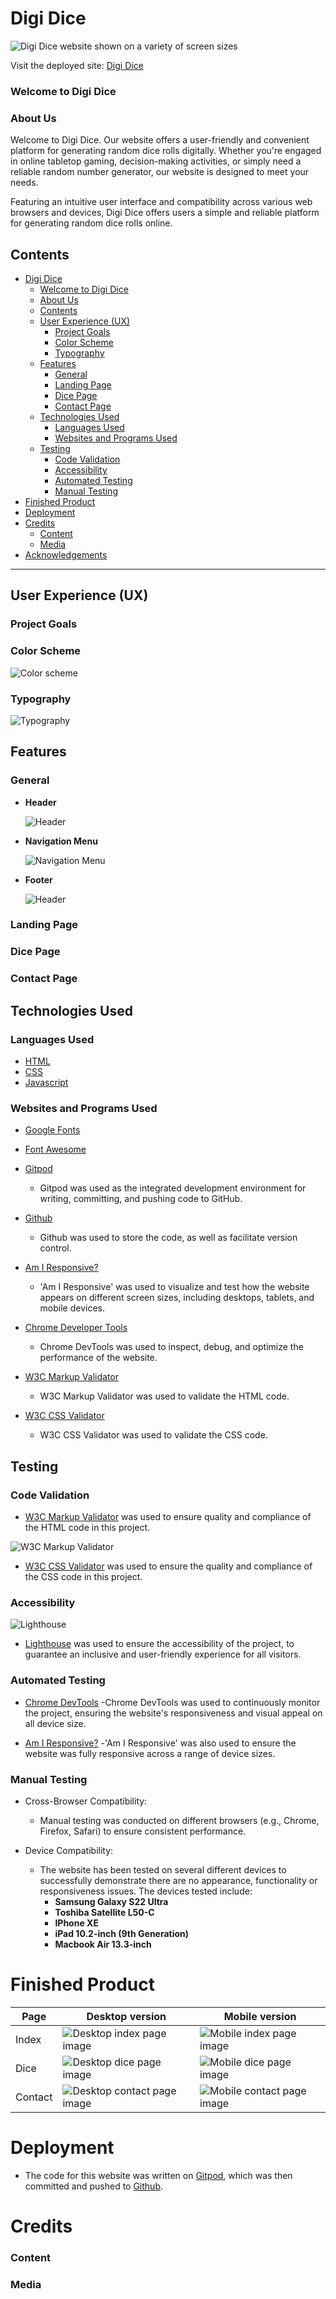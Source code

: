 # Digi Dice

![Digi Dice website shown on a variety of screen sizes](assets/readme-files/responsivescreenshot.png)

Visit the deployed site: [Digi Dice](https://begoodorbelucky.github.io/DigiDice/)

### Welcome to Digi Dice

### About Us
Welcome to Digi Dice. Our website offers a user-friendly and convenient platform for generating random dice rolls digitally. Whether you're engaged in online tabletop gaming, decision-making activities, or simply need a reliable random number generator, our website is designed to meet your needs. 

Featuring an intuitive user interface and compatibility across various web browsers and devices, Digi Dice offers users a simple and reliable platform for generating random dice rolls online. 


## Contents

- [Digi Dice](#Digi-Dice)
    - [Welcome to Digi Dice](#welcome-to-Digi-Dice)
    - [About Us](#about-us)
  - [Contents](#contents)
  - [User Experience (UX)](#user-experience-ux)
    - [Project Goals](#project-goals)
    - [Color Scheme](#color-scheme)
    - [Typography](#typography)
  - [Features](#features)
    - [General](#general)
    - [Landing Page](#landing-page)
    - [Dice Page](#dice-page)
    - [Contact Page](#contact-page)
  - [Technologies Used](#technologies-used)
    - [Languages Used](#languages-used)
    - [Websites and Programs Used](#websites-and-programs-used)
  - [Testing](#testing)
    - [Code Validation](#code-validation)
    - [Accessibility](#accessibility)
    - [Automated Testing](#automated-testing)
    - [Manual Testing](#manual-testing)
- [Finished Product](#finished-product)
- [Deployment](#deployment)
- [Credits](#credits)
    - [Content](#content)
    - [Media](#media)
- [Acknowledgements](#acknowledgements)
---

## User Experience (UX)

### Project Goals

### Color Scheme

![Color scheme](assets/readme-files/projectcolorscheme.png)

### Typography

![Typography](assets/readme-files/fontsample.png)

## Features

### General

- **Header**

  ![Header](assets/readme-files/headerss.png)

- **Navigation Menu**

  ![Navigation Menu](assets/readme-files/menumobiless.png)

- **Footer**

  ![Header](assets/readme-files/footerss.png)

### Landing Page

### Dice Page

### Contact Page

## Technologies Used

### Languages Used

- [HTML](https://www.w3schools.com/html/html_intro.asp)
- [CSS](https://www.w3schools.com/css/css_intro.asp)
- [Javascript](https://www.w3schools.com/js/js_intro.asp)

### Websites and Programs Used

- [Google Fonts](https://fonts.google.com/)

- [Font Awesome](https://fontawesome.com/)

- [Gitpod](https://www.gitpod.io/)

  - Gitpod was used as the integrated development environment for writing, committing, and pushing code to GitHub.

- [Github](https://github.com/)

  - Github was used to store the code, as well as facilitate version control.

- [Am I Responsive?](https://ui.dev/amiresponsive)

  - 'Am I Responsive' was used to visualize and test how the website appears on different screen sizes, including desktops, tablets, and mobile devices.

- [Chrome Developer Tools](https://developer.chrome.com/docs/devtools/)

  - Chrome DevTools was used to inspect, debug, and optimize the performance of the website.

- [W3C Markup Validator](https://validator.w3.org/)

  - W3C Markup Validator was used to validate the HTML code.

- [W3C CSS Validator](https://jigsaw.w3.org/css-validator/)
  - W3C CSS Validator was used to validate the CSS code.

## Testing

### Code Validation

- [W3C Markup Validator](https://validator.w3.org/) was used to ensure quality and compliance of the HTML code in this project.

![W3C Markup Validator](assets/readme-files/markup.jpg)

- [W3C CSS Validator](https://jigsaw.w3.org/css-validator/) was used to ensure the quality and compliance of the CSS code in this project.

### Accessibility

![Lighthouse](assets/readme-files/lighthouse.jpg)

- [Lighthouse](https://developer.chrome.com/docs/lighthouse/overview/)
  was used to ensure the accessibility of the project, to guarantee an inclusive and user-friendly experience for all visitors.

### Automated Testing

- [Chrome DevTools](https://developer.chrome.com/docs/devtools/)
  -Chrome DevTools was used to continuously monitor the project, ensuring the website's responsiveness and visual appeal on all device size.

- [Am I Responsive?](https://ui.dev/amiresponsive)
  -'Am I Responsive' was also used to ensure the website was fully responsive across a range of device sizes.

### Manual Testing

- Cross-Browser Compatibility:

  - Manual testing was conducted on different browsers (e.g., Chrome, Firefox, Safari) to ensure consistent performance.

- Device Compatibility:
  - The website has been tested on several different devices to successfully demonstrate there are no appearance, functionality or responsiveness issues. The devices tested include:
    - **Samsung Galaxy S22 Ultra**
    - **Toshiba Satellite L50-C**
    - **IPhone XE**
    - **iPad 10.2-inch (9th Generation)**
    - **Macbook Air 13.3-inch**

# Finished Product

| Page     | Desktop version                                                           | Mobile version                                                          |
| -------- | ------------------------------------------------------------------------- | ----------------------------------------------------------------------- |
| Index    | ![Desktop index page image](assets/readme-files/indexdesktopss.png)       | ![Mobile index page image](assets/readme-files/indexmobiless.png)       |
| Dice     | ![Desktop dice page image](assets/readme-files/dicedesktopss.png)         | ![Mobile dice page image](assets/readme-files/dicemobiless.png) |
| Contact  | ![Desktop contact page image](assets/readme-files/contactdesktopss.png)   | ![Mobile contact page image](assets/readme-files/contactmobiless.png)   |

# Deployment

- The code for this website was written on [Gitpod](https://www.gitpod.io/), which was then committed and pushed to [Github](https://github.com/).

# Credits

### Content

### Media
